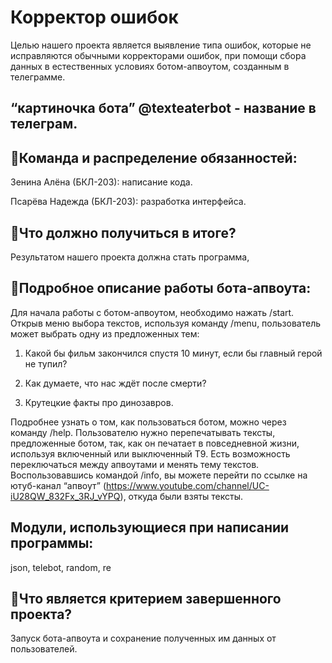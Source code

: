 # **Корректор ошибок**

Целью нашего проекта является выявление типа ошибок, которые не исправляются обычными корректорами ошибок, при помощи сбора данных в естественных условиях ботом-апвоутом, созданным в телеграмме.

## “картиночка бота” @texteaterbot - название в телеграм.

## :information_desk_person:Команда и распределение обязанностей:

Зенина Алёна (БКЛ-203): написание кода.

Псарёва Надежда (БКЛ-203): разработка интерфейса.
 
## :dart:Что должно получиться в итоге?

Результатом нашего проекта должна стать программа,

## :memo:Подробное описание работы бота-апвоута:

Для начала работы с ботом-апвоутом, необходимо нажать /start. Открыв меню выбора  текстов, используя команду /menu, пользователь может выбрать одну из предложенных тем:

1. Какой бы фильм закончился спустя 10 минут, если бы главный герой не тупил?

2. Как думаете, что нас ждёт после смерти?

3. Крутецкие факты про динозавров. 

Подробнее узнать о том, как пользоваться ботом, можно через команду /help. Пользователю нужно перепечатывать тексты, предложенные ботом, так, как он печатает в повседневной жизни, используя включенный или выключенный Т9. Есть возможность переключаться между апвоутами и менять тему текстов. Воспользовавшись командой /info, вы можете перейти по ссылке на ютуб-канал “апвоут” (https://www.youtube.com/channel/UC-iU28QW_832Fx_3RJ_vYPQ), откуда были взяты тексты.
 
## Модули, использующиеся при написании программы:  

json, telebot, random, re

## :star2:Что является критерием завершенного проекта?

Запуск бота-апвоута и сохранение полученных им данных от пользователей.
